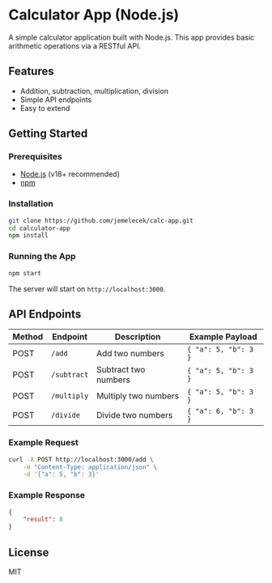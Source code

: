 # Calculator App (Node.js)

A simple calculator application built with Node.js. This app provides basic arithmetic operations via a RESTful API.

## Features

- Addition, subtraction, multiplication, division
- Simple API endpoints
- Easy to extend

## Getting Started

### Prerequisites

- [Node.js](https://nodejs.org/) (v18+ recommended)
- [npm](https://www.npmjs.com/)

### Installation

```bash
git clone https://github.com/jemelecek/calc-app.git
cd calculator-app
npm install
```

### Running the App

```bash
npm start
```

The server will start on `http://localhost:3000`.

## API Endpoints

| Method | Endpoint         | Description                | Example Payload           |
|--------|------------------|----------------------------|--------------------------|
| POST   | `/add`           | Add two numbers            | `{ "a": 5, "b": 3 }`     |
| POST   | `/subtract`      | Subtract two numbers       | `{ "a": 5, "b": 3 }`     |
| POST   | `/multiply`      | Multiply two numbers       | `{ "a": 5, "b": 3 }`     |
| POST   | `/divide`        | Divide two numbers         | `{ "a": 6, "b": 3 }`     |

### Example Request

```bash
curl -X POST http://localhost:3000/add \
    -H "Content-Type: application/json" \
    -d '{"a": 5, "b": 3}'
```

### Example Response

```json
{
    "result": 8
}
```

## License

MIT